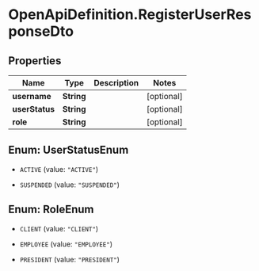 # OpenApiDefinition.RegisterUserResponseDto

## Properties

Name | Type | Description | Notes
------------ | ------------- | ------------- | -------------
**username** | **String** |  | [optional] 
**userStatus** | **String** |  | [optional] 
**role** | **String** |  | [optional] 



## Enum: UserStatusEnum


* `ACTIVE` (value: `"ACTIVE"`)

* `SUSPENDED` (value: `"SUSPENDED"`)





## Enum: RoleEnum


* `CLIENT` (value: `"CLIENT"`)

* `EMPLOYEE` (value: `"EMPLOYEE"`)

* `PRESIDENT` (value: `"PRESIDENT"`)




